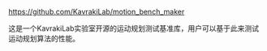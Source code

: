 https://github.com/KavrakiLab/motion_bench_maker

这是一个KavrakiLab实验室开源的运动规划测试基准库，用户可以基于此来测试运动规划算法的性能。



